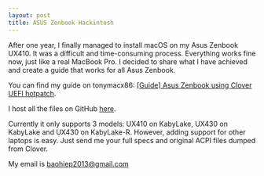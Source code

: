 ```yaml
---
layout: post
title: ASUS Zenbook Hackintosh
---
```


After one year, I finally managed to install macOS on my Asus Zenbook UX410. It was a difficult and time-consuming process. Everything works fine now, just like a real MacBook Pro. I decided to share what I have achieved and create a guide that works for all Asus Zenbook.

You can find my guide on tonymacx86: [[Guide] Asus Zenbook using Clover UEFI hotpatch](https://www.tonymacx86.com/threads/guide-asus-zenbook-using-clover-uefi-hotpatch.257448/).

I host all the files on GitHub [here](https://github.com/hieplpvip/ASUS-ZENBOOK-HACKINTOSH).

Currently it only supports 3 models: UX410 on KabyLake, UX430 on KabyLake and UX430 on KabyLake-R. However, adding support for other laptops is easy. Just send me your full specs and original ACPI files dumped from Clover.

My email is [baohiep2013@gmail.com](mailto:baohiep2013@gmail.com)
